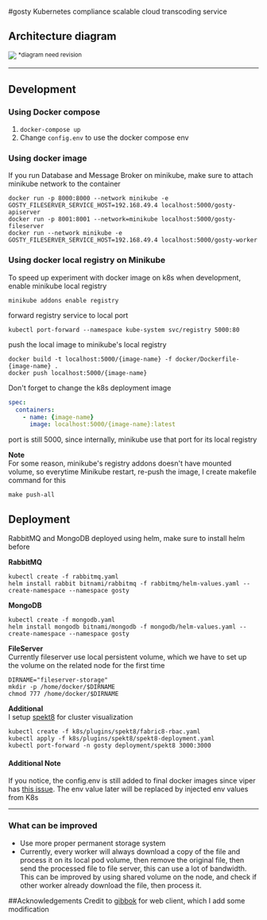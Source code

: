 #gosty
Kubernetes compliance scalable cloud transcoding service

## Architecture diagram
![](https://github.com/luqmansen/gosty/wiki/out/Diagram/sys-design-overview.png)
<sup>*diagram need revision</sup> 
___
## Development

### Using Docker compose
1. `docker-compose up`
2. Change `config.env` to use the docker compose env

### Using docker image
If you run Database and Message Broker on minikube, make sure to attach minikube network to the container

```
docker run -p 8000:8000 --network minikube -e GOSTY_FILESERVER_SERVICE_HOST=192.168.49.4 localhost:5000/gosty-apiserver
docker run -p 8001:8001 --network=minikube localhost:5000/gosty-fileserver
docker run --network minikube -e GOSTY_FILESERVER_SERVICE_HOST=192.168.49.4 localhost:5000/gosty-worker
```

### Using docker local registry on Minikube
To speed up experiment with docker image on k8s when development, enable minikube local registry
```
minikube addons enable registry
```
forward registry service to local port
```
kubectl port-forward --namespace kube-system svc/registry 5000:80
```
push the local image to minikube's local registry
```
docker build -t localhost:5000/{image-name} -f docker/Dockerfile-{image-name} .
docker push localhost:5000/{image-name}
```
Don't forget to change the k8s deployment image
```yaml
spec:
  containers:
    - name: {image-name}
      image: localhost:5000/{image-name}:latest 
```
port is still 5000, since internally, minikube use that port for its local registry

**Note**<br>
For some reason, minikube's registry addons doesn't have mounted volume, so everytime
Minikube restart, re-push the image, I create makefile command for this
```
make push-all
```

## Deployment 
RabbitMQ and MongoDB deployed using helm, make sure to install helm before
   
**RabbitMQ**<br>
```
kubectl create -f rabbitmq.yaml
helm install rabbit bitnami/rabbitmq -f rabbitmq/helm-values.yaml --create-namespace --namespace gosty
```

**MongoDB**<br>
```
kubectl create -f mongodb.yaml
helm install mongodb bitnami/mongodb -f mongodb/helm-values.yaml --create-namespace --namespace gosty
```

**FileServer**<br>
Currently fileserver use local persistent volume, which we have to set up the volume on the related node
for the first time
```
DIRNAME="fileserver-storage"
mkdir -p /home/docker/$DIRNAME 
chmod 777 /home/docker/$DIRNAME
```

**Additional**<br>
I setup [spekt8](https://github.com/spekt8/spekt8) for cluster visualization
```
kubectl create -f k8s/plugins/spekt8/fabric8-rbac.yaml 
kubectl apply -f k8s/plugins/spekt8/spekt8-deployment.yaml 
kubectl port-forward -n gosty deployment/spekt8 3000:3000
```

#### Additional Note
If you notice, the config.env is still added to final docker images since viper has [this issue](https://github.com/spf13/viper/issues/584). 
The env value later will be replaced by injected env values from K8s
 
 ___
### What can be improved
- Use more proper permanent storage system
- Currently, every worker will always download a copy of the file and process it on its local pod volume,
 then remove the original file, then send the processed file to file server, this can use a lot of bandwidth. This can be improved by using shared volume on
  the node, and check if other worker already download the file, then process it.   

##Acknowledgements
Credit to [gibbok](https://github.com/gibbok) for web client, which I add some modification   